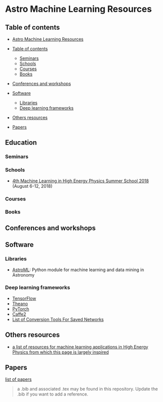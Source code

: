 # Astro Machine Learning Resources

## Table of contents

<!-- TOC depthFrom:1 depthTo:6 withLinks:1 updateOnSave:1 orderedList:0 -->

 - [Astro Machine Learning Resources](#astro-machine-learning-resources)

  - [Table of contents](#table-of-contents)

    - [Seminars](#seminars)
    - [Schools](#schools)
    - [Courses](#courses)
    - [Books](#books)

  - [Conferences and workshops](#conferences-and-workshops)

  - [Software](#software)

    - [Libraries](#libraries)
    - [Deep learning frameworks](#deep-learning-frameworks)

  - [Others resources](#others-resources)

  - [Papers](#papers)

<!-- /TOC -->

 ## Education

### Seminars

### Schools

- [4th Machine Learning in High Energy Physics Summer School 2018](https://indico.cern.ch/event/687473/) (August 6-12, 2018)

### Courses

### Books

## Conferences and workshops

## Software

### Libraries

- [AstroML](http://www.astroml.org/): Python module for machine learning and data mining in Astronomy

### Deep learning frameworks

- [TensorFlow](https://www.tensorflow.org/)
- [Theano](http://deeplearning.net/software/theano/)
- [PyTorch](http://pytorch.org/)
- [Caffe2](https://caffe2.ai/)
- [List of Conversion Tools For Saved Networks](https://github.com/ysh329/deep-learning-model-convertor)

## Others resources

- [a list of resources for machine learning applications in High Energy Physics from which this page is largely inspired](https://github.com/iml-wg/HEP-ML-Resources.git)

## Papers

[list of papers](astro_ml_bib.pdf)

> a .bib and associated .tex may be found in this repository. Update the .bib if you want to add a reference.
